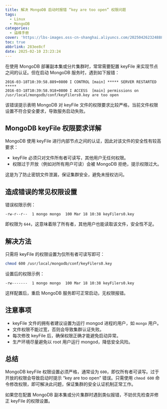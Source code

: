 ```yaml
---
title: 解决 MongoDB 启动时报错 “key are too open” 权限问题
tags:
  - Linux
  - MongoDB
categories:
  - 运维手册
cover: 'https://lbs-images.oss-cn-shanghai.aliyuncs.com/202504262324888.png'
toc: true
abbrlink: 283ee8cf
date: 2025-02-10 23:23:24
---
```


在使用 MongoDB 部署副本集或分片集群时，常常需要配置 keyFile 来实现节点之间的认证。但在启动 MongoDB 服务时，遇到如下报错：

```
2016-03-18T10:39:58.889+0800 I CONTROL [main] ***** SERVER RESTARTED *****
2016-03-18T10:39:58.918+0800 I ACCESS  [main] permissions on /usr/local/mongodb/conf/keyFilers0.key are too open
```

该错误提示表明 MongoDB 对 keyFile 文件的权限要求比较严格，当前文件权限设置不符合安全要求，导致服务启动失败。

<!-- more -->

## MongoDB keyFile 权限要求详解

MongoDB 使用 keyFile 进行内部节点之间的认证，因此对该文件的安全性有较高要求：

- keyFile 必须只对文件所有者可读写，其他用户无任何权限。
- 权限过于开放（例如对所有用户可读）会被 MongoDB 拒绝，提示权限过大。

这是为了防止密钥文件泄漏，保证集群安全，避免未授权访问。

## 造成错误的常见权限设置

错误权限示例：

```shell
-rw-r--r--  1 mongo mongo  100 Mar 18 10:38 keyFilers0.key
```

即权限为 `644`，这意味着除了所有者，其他用户也能读取该文件，安全性不足。

## 解决方法

只需将 keyFile 的权限设置为仅所有者可读写即可：

```bash
chmod 600 /usr/local/mongodb/conf/keyFilers0.key
```

设置后的权限示例：

```shell
-rw-------  1 mongo mongo  100 Mar 18 10:38 keyFilers0.key
```

这样配置后，重启 MongoDB 服务即可正常启动，无权限报错。

## 注意事项

- keyFile 文件的拥有者建议设置为运行 mongod 进程的用户，如 `mongo` 用户。
- 文件权限不能过宽，否则会导致集群认证失败。
- 每次修改 keyFile 后，确保权限正确才能避免启动异常。
- 生产环境尽量避免以 root 用户运行 mongod，降低安全风险。

## 总结

MongoDB keyFile 权限设置必须严格，通常设为 `600`，即仅所有者可读写。过于开放的权限会导致启动时提示 “key are too open” 错误。只需使用 `chmod 600` 命令修改权限，即可解决此问题，保证集群的安全认证机制正常工作。

如果您在配置 MongoDB 副本集或分片集群时遇到类似报错，不妨优先检查并修正 keyFile 的权限设置。